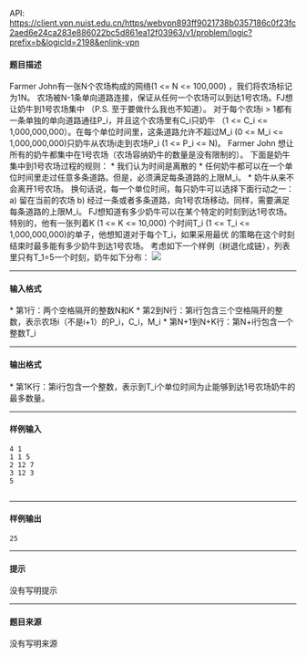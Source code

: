 API: https://client.vpn.nuist.edu.cn/https/webvpn893ff9021738b0357186c0f23fc2aed6e24ca283e886022bc5d861ea12f03963/v1/problem/logic?prefix=b&logicId=2198&enlink-vpn

#### 题目描述

Farmer John有一张N个农场构成的网络(1 <= N <= 100,000) ，我们将农场标记为1N。 农场被N-1条单向道路连接，保证从任何一个农场可以到达1号农场。FJ想让奶牛到1号农场集中 （P.S. 至于要做什么我也不知道）。 对于每个农场i > 1都有一条单独的单向道路通往P\_i，并且这个农场里有C\_i只奶牛 （1 <= C\_i <= 1,000,000,000）。在每个单位时间里，这条道路允许不超过M\_i (0 <= M\_i <= 1,000,000,000)只奶牛从农场i走到农场P\_i (1 <= P\_i <= N)。 Farmer John 想让所有的奶牛都集中在1号农场（农场容纳奶牛的数量是没有限制的）。 下面是奶牛集中到1号农场过程的规则： \* 我们认为时间是离散的 \* 任何奶牛都可以在一个单位时间里走过任意多条道路。但是，必须满足每条道路的上限M\_i。 \* 奶牛从来不会离开1号农场。 换句话说，每一个单位时间，每只奶牛可以选择下面行动之一： a) 留在当前的农场 b) 经过一条或者多条道路，向1号农场移动。同样，需要满足每条道路的上限M\_i。 FJ想知道有多少奶牛可以在某个特定的时刻到达1号农场。特别的，他有一张列着K (1 <= K <= 10,000) 个时间T\_i (1 <= T\_i <= 1,000,000,000)的单子，他想知道对于每个T\_i，如果采用最优 的策略在这个时刻结束时最多能有多少奶牛到达1号农场。 考虑如下一个样例（树退化成链），列表里只有T\_1=5一个时刻，奶牛如下分布： ![](../file/2198_0.jpg)

---

#### 输入格式

\* 第1行：两个空格隔开的整数N和K \* 第2到N行：第i行包含三个空格隔开的整数，表示农场i（不是i+1）的P\_i，C\_i，M\_i \* 第N+1到N+K行：第N+i行包含一个整数T\_i

---

#### 输出格式

\* 第1K行：第i行包含一个整数，表示到T\_i个单位时间为止能够到达1号农场奶牛的最多数量。

---

#### 样例输入
```
4 1
1 1 5
2 12 7
3 12 3
5


```

---

#### 样例输出
```
25

```

---

#### 提示

没有写明提示

---

#### 题目来源

没有写明来源
